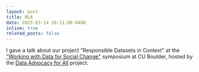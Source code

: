 ```yaml
---
layout: post
title: MLA
date: 2025-03-14 16:11:00-0400
inline: true
related_posts: false
---
```


I gave a talk about our project "Responsible Datasets in Context" at the ["Working with Data for Social Change"](https://da4all.github.io/symposium-2025/) symposium at CU Boulder, hosted by the [Data Advocacy for All](https://da4all.github.io/) project.